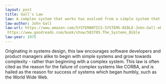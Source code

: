 ```yaml
---
layout: post
title: Gall's Law
law: A complex system that works has evolved from a simple system that worked. A complex system built from scratch won’t work.
law-author: John Gall
law-url: https://www.amazon.com/SYSTEMANTICS-SYSTEMS-BIBLE-John-Gall-ebook/dp/B00AK1BIDM?&_encoding=UTF8&tag=lawsofsoftwar-20&linkCode=ur2&linkId=55d61fcdfabf182924a164860124a790&camp=1789&creative=9325
 https://www.goodreads.com/book/show/583785.The_Systems_Bible
law-year: 1975
---
```


Originating in systems design, this law encourages software developers and product managers alike to begin with simple systems and grow towards complexity - rather than beginning with a complex system. This law is often cited as the reason for the failure of complex systems like CORBA, and is hailed as the reason for success of systems which began humbly, such as the World Wide Web.